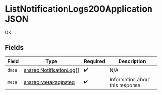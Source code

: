 # ListNotificationLogs200ApplicationJSON

OK


## Fields

| Field                                                              | Type                                                               | Required                                                           | Description                                                        |
| ------------------------------------------------------------------ | ------------------------------------------------------------------ | ------------------------------------------------------------------ | ------------------------------------------------------------------ |
| `data`                                                             | [shared.NotificationLog](../../models/shared/notificationlog.md)[] | :heavy_check_mark:                                                 | N/A                                                                |
| `meta`                                                             | [shared.MetaPaginated](../../models/shared/metapaginated.md)       | :heavy_check_mark:                                                 | Information about this response.                                   |